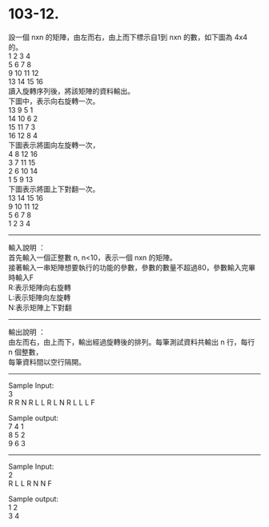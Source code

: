 # 103-12. 

設一個 nxn 的矩陣，由左而右，由上而下標示自1到 nxn 的數，如下圖為 4x4的。  
1 2 3 4  
5 6 7 8  
9 10 11 12  
13 14 15 16  
讀入旋轉序列後，將該矩陣的資料輸出。  
下圖中，表示向右旋轉一次。  
13 9 5 1  
14 10 6 2  
15 11 7 3  
16 12 8 4  
下圖表示將圖向左旋轉一次，  
4 8 12 16  
3 7 11 15  
2 6 10 14  
1 5 9 13  
下圖表示將圖上下對翻一次。  
13 14 15 16  
9 10 11 12  
5 6 7 8  
1 2 3 4  

------------------------------ 
輸入說明 ：  
首先輸入一個正整數 n, n<10，表示一個 nxn 的矩陣。  
接著輸入一串矩陣想要執行的功能的參數，參數的數量不超過80，參數輸入完畢時輸入F  
R:表示矩陣向右旋轉  
L:表示矩陣向左旋轉  
N:表示矩陣上下對翻  

------------------------------ 
輸出說明 ：  
由左而右，由上而下，輸出經過旋轉後的排列。每筆測試資料共輸出 n 行，每行 n 個整數，  
每筆資料間以空行隔開。  

------------------------------ 
Sample Input:  
3  
R R N R L L R L N R L L L F  

Sample output:  
7 4 1  
8 5 2  
9 6 3 

------------------------------ 
Sample Input:  
2  
R L L R N N F  

Sample output:  
1 2  
3 4  
